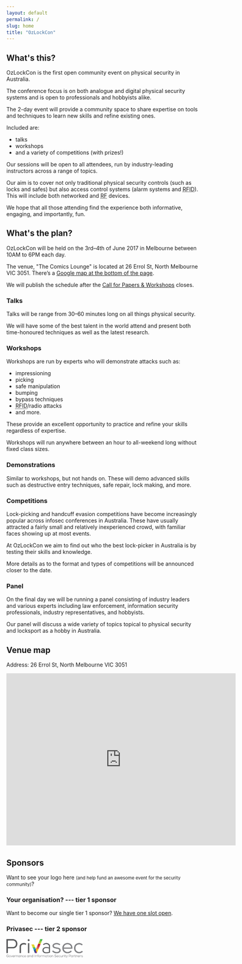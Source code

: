```yaml
---
layout: default
permalink: /
slug: home
title: "OzLockCon"
---
```


## What's this?

OzLockCon is the first open community event on physical security in Australia.

The conference focus is on both analogue and digital physical security systems and is open to professionals and hobbyists alike.

The 2-day event will provide a community space to share expertise on tools and techniques to learn new skills and refine existing ones.

Included are:

- talks
- workshops
- and a variety of competitions (with prizes!)

Our sessions will be open to all attendees, run by industry-leading instructors across a range of topics.

Our aim is to cover not only traditional physical security controls (such as locks and safes) but also access control systems (alarm systems and <abbr title="Radio-frequency Identification">RFID</abbr>). This will include both networked and <abbr title="radio frequency">RF</abbr> devices.

We hope that all those attending find the experience both informative, engaging, and importantly, fun.

## What's the plan?

OzLockCon will be held on the 3rd–4th of June 2017 in Melbourne between 10AM to 6PM each day.

The venue, "The Comics Lounge" is located at 26 Errol St, North Melbourne VIC 3051. There’s a [Google map at the bottom of the page](#venue-map).

We will publish the schedule after the [Call for Papers & Workshops](/cfpw/) closes.

### Talks

Talks will be range from 30–60 minutes long on all things physical security.

We will have some of the best talent in the world attend and present both
time-honoured techniques as well as the latest research.

### Workshops

Workshops are run by experts who will demonstrate attacks such as:

- impressioning
- picking
- safe manipulation
- bumping
- bypass techniques
- <abbr title="Radio-frequency Identification">RFID</abbr>/radio attacks
- and more.

These provide an excellent opportunity to practice and refine your skills regardless of expertise.

Workshops will run anywhere between an hour to all-weekend long without fixed class sizes.

### Demonstrations

Similar to workshops, but not hands on. These will demo advanced skills such as destructive entry techniques, safe repair, lock making, and more.

### Competitions

Lock-picking and handcuff evasion competitions have become increasingly popular across infosec conferences in Australia. These have usually attracted a fairly small and relatively inexperienced crowd, with familiar faces showing up at most events.

At OzLockCon we aim to find out who the best lock-picker in Australia is by testing their skills and knowledge.

More details as to the format and types of competitions will be announced closer to the date.

### Panel

On the final day we will be running a panel consisting of industry leaders and various experts including law enforcement, information security professionals, industry representatives, and hobbyists.

Our panel will discuss a wide variety of topics topical to physical security and locksport as a hobby in Australia.

## Venue map

Address: 26 Errol St, North Melbourne VIC 3051

<div class="responsive-media-gmap">
  <iframe src="https://www.google.com/maps/embed?pb=!1m18!1m12!1m3!1d3152.37969940352!2d144.94741535133156!3d-37.80457437965469!2m3!1f0!2f0!3f0!3m2!1i1024!2i768!4f13.1!3m3!1m2!1s0x6ad65d39de06dfd1%3A0xf776ec3236b1c490!2s26+Errol+St%2C+North+Melbourne+VIC+3051%2C+Australia!5e0!3m2!1sen!2sus!4v1487682222679" width="600" height="450" frameborder="0" style="border:0" allowfullscreen></iframe>
</div>

## Sponsors

Want to see your logo here <small>(and help fund an awesome event for the security community)</small>?

### Your organisation? --- tier 1 sponsor

Want to become our single tier 1 sponsor? [We have one slot open](/sponsors/#tier-1----10k-for-a-single-special-sponsor).

### Privasec --- tier 2 sponsor

<a class="logo" href="http://privasec.com.au/"><img src="/images/sponsors/privasec-logo.png" alt="Privasec logo" width="200" height="49" /></a>
